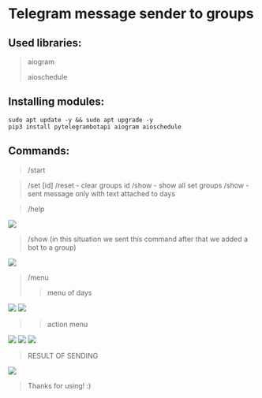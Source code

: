 # Telegram message sender to groups

## Used libraries:
> aiogram
> 
> aioschedule

## Installing modules:
```
sudo apt update -y && sudo apt upgrade -y
pip3 install pytelegrambotapi aiogram aioschedule
```

## Commands:
> /start

> /set [id]
> /reset - clear groups id
> /show - show all set groups
> /show - sent message only with text attached to days

> /help
<img src="images_readme/help.png">

> /show (in this situation we sent this command after that we added a bot to a group)
<img src="images_readme/set_group_id.png">

> /menu
>> menu of days 
<img src="images_readme/menu1.png">
<img src="images_readme/menu2.png">

>> action menu
<img src="images_readme/menu_text.png">
<img src="images_readme/menu_picture.png">
<img src="images_readme/menu_status.png">

> RESULT OF SENDING
<img src="images_readme/sent_message.png">

> Thanks for using! :)
